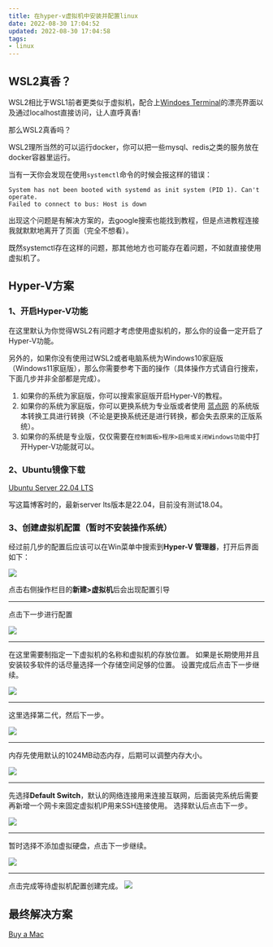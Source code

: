 ```yaml
---
title: 在hyper-v虚拟机中安装并配置linux
date: 2022-08-30 17:04:52
updated: 2022-08-30 17:04:58
tags:
- linux
---
```


## WSL2真香？

WSL2相比于WSL1前者更类似于虚拟机，配合上[Windoes Terminal](https://apps.microsoft.com/store/detail/windows-terminal/9N0DX20HK701?hl=zh-cn&gl=CN)的漂亮界面以及通过localhost直接访问，让人直呼真香!

那么WSL2真香吗？

WSL2理所当然的可以运行docker，你可以把一些mysql、redis之类的服务放在docker容器里运行。

当有一天你会发现在使用`systemctl`命令的时候会报这样的错误：
```shell
System has not been booted with systemd as init system (PID 1). Can't operate.
Failed to connect to bus: Host is down
```

出现这个问题是有解决方案的，去google搜索也能找到教程，但是点进教程连接我就默默地离开了页面（完全不想看）。

既然systemctl存在这样的问题，那其他地方也可能存在着问题，不如就直接使用虚拟机了。

## Hyper-V方案

### 1、开启Hyper-V功能

在这里默认为你觉得WSL2有问题才考虑使用虚拟机的，那么你的设备一定开启了Hyper-V功能。

另外的，如果你没有使用过WSL2或者电脑系统为Windows10家庭版（Windows11家庭版），那么你需要参考下面的操作（具体操作方式请自行搜索，下面几步并非全部都是完成）。

1. 如果你的系统为家庭版，你可以搜索家庭版开启Hyper-V的教程。 
2. 如果你的系统为家庭版，你可以更换系统为专业版或者使用 [蓝点网](https://www.landiannews.com/) 的系统版本转换工具进行转换（不论是更换系统还是进行转换，都会失去原来的正版系统）。
3. 如果你的系统是专业版，仅仅需要在`控制面板>程序>启用或关闭Windows功能`中打开Hyper-V功能就可以。

### 2、Ubuntu镜像下载

[Ubuntu Server 22.04 LTS](https://ubuntu.com/download/server)

写这篇博客时的，最新server lts版本是22.04，目前没有测试18.04。

### 3、创建虚拟机配置（暂时不安装操作系统）

经过前几步的配置后应该可以在Win菜单中搜索到**Hyper-V 管理器**，打开后界面如下：

![](img/在hyper-v虚拟机中安装并配置linux/1.png)

点击右侧操作栏目的**新建>虚拟机**后会出现配置引导

---

点击下一步进行配置

![](img/在hyper-v虚拟机中安装并配置linux/2.png)

---

在这里需要制指定一下虚拟机的名称和虚拟机的存放位置。
如果是长期使用并且安装较多软件的话尽量选择一个存储空间足够的位置。
设置完成后点击下一步继续。

![](img/在hyper-v虚拟机中安装并配置linux/3.png)

---

这里选择第二代，然后下一步。

![](img/在hyper-v虚拟机中安装并配置linux/4.png)

---

内存先使用默认的1024MB动态内存，后期可以调整内存大小。

![](img/在hyper-v虚拟机中安装并配置linux/5.png)

---

先选择**Default Switch**，默认的网络连接用来连接互联网，后面装完系统后需要再新增一个网卡来固定虚拟机IP用来SSH连接使用。
选择默认后点击下一步。

![](img/在hyper-v虚拟机中安装并配置linux/6.png)

---

暂时选择不添加虚拟硬盘，点击下一步继续。

![](img/在hyper-v虚拟机中安装并配置linux/7.png)

---

点击完成等待虚拟机配置创建完成。
![](img/在hyper-v虚拟机中安装并配置linux/8.png)

## 最终解决方案

[Buy a Mac](https://www.apple.com/mac/)

